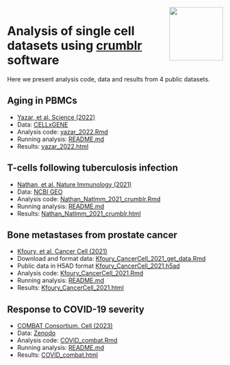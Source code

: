 
<img align="right" height="125" src="https://diseaseneurogenomics.github.io/crumblr/logo.png">


# Analysis of single cell datasets using [crumblr](http://diseaseneurogenomics.github.io/crumblr/) software

Here we present analysis code, data and results from 4 public datasets.


## Aging in PBMCs
- [Yazar, et al. Science (2022)](https://doi.org/10.1126/science.abf3041)
- Data: [CELLxGENE](https://cellxgene.cziscience.com/collections/dde06e0f-ab3b-46be-96a2-a8082383c4a1)
- Analysis code: [yazar\_2022.Rmd](https://github.com/GabrielHoffman/crumblr_analysis/blob/main/Yazar_Science_2022/yazar_2022.Rmd)
- Running analysis: [README.md](https://github.com/GabrielHoffman/crumblr_analysis/blob/main/Yazar_Science_2022/README.md)
- Results: [yazar_2022.html](https://ghoffman-cdn.s3.us-east-2.amazonaws.com/crumblr_analysis/yazar_2022.html)


## T-cells following tuberculosis infection
- [Nathan, et al. Nature Immunology (2021)](https://doi.org/10.1038/s41590-021-00933-1)
- Data: [NCBI GEO](https://www.ncbi.nlm.nih.gov/geo/query/acc.cgi?acc=GSE158769)
- Analysis code: [Nathan\_NatImm\_2021\_crumblr.Rmd](https://github.com/GabrielHoffman/crumblr_analysis/blob/main/Nathan_NatImm_2021/Nathan_NatImm_2021_crumblr.Rmd)
- Running analysis: [README.md](https://github.com/GabrielHoffman/crumblr_analysis/blob/main/Nathan_NatImm_2021/README.md)
- Results: [Nathan\_NatImm\_2021\_crumblr.html](https://ghoffman-cdn.s3.us-east-2.amazonaws.com/crumblr_analysis/Nathan_NatImm_2021_crumblr.html)


## Bone metastases from prostate cancer
- [Kfoury, et al. Cancer Cell (2021)](https://doi.org/10.1016/j.ccell.2021.09.005)
- Download and format data: [Kfoury\_CancerCell\_2021\_get\_data.Rmd](https://github.com/GabrielHoffman/dreamlet_analysis/blob/main/Kfoury_CancerCell_2021/Kfoury_CancerCell_2021_get_data.Rmd)
- Public data in H5AD format [Kfoury\_CancerCell\_2021.h5ad](https://ghoffman-cdn.s3.us-east-2.amazonaws.com/dreamlet_analysis/data/Kfoury_CancerCell_2021.h5ad)
- Analysis code: [Kfoury\_CancerCell\_2021.Rmd](https://github.com/GabrielHoffman/crumblr_analysis/blob/main/Kfoury_CancerCell_2021/Kfoury_CancerCell_2021.Rmd)
- Running analysis: [README.md](https://github.com/GabrielHoffman/crumblr_analysis/blob/main/Kfoury_CancerCell_2021/README.md)
- Results: [Kfoury\_CancerCell\_2021.html](https://ghoffman-cdn.s3.us-east-2.amazonaws.com/crumblr_analysis/Kfoury_CancerCell_2021.html)

## Response to COVID-19 severity
- [COMBAT Consortium. Cell (2023)](https://doi.org/10.1016/j.cell.2022.01.012)
- Data: [Zenodo](https://zenodo.org/records/6120249)
- Analysis code: [COVID\_combat.Rmd](https://github.com/GabrielHoffman/crumblr_analysis/blob/main/COVID_combat/COVID_combat.Rmd)
- Running analysis: [README.md](https://github.com/GabrielHoffman/crumblr_analysis/blob/main/COVID_combat/README.md)
- Results: [COVID\_combat.html](https://ghoffman-cdn.s3.us-east-2.amazonaws.com/crumblr_analysis/COVID_combat.html)



